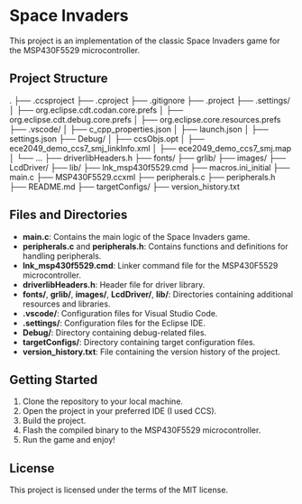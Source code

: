 # Space Invaders

This project is an implementation of the classic Space Invaders game for the MSP430F5529 microcontroller.

## Project Structure

. ├── .ccsproject ├── .cproject ├── .gitignore ├── .project ├── .settings/ │ ├── org.eclipse.cdt.codan.core.prefs │ ├── org.eclipse.cdt.debug.core.prefs │ ├── org.eclipse.core.resources.prefs ├── .vscode/ │ ├── c_cpp_properties.json │ ├── launch.json │ ├── settings.json ├── Debug/ │ ├── ccsObjs.opt │ ├── ece2049_demo_ccs7_smj_linkInfo.xml │ ├── ece2049_demo_ccs7_smj.map │ └── ... ├── driverlibHeaders.h ├── fonts/ ├── grlib/ ├── images/ ├── LcdDriver/ ├── lib/ ├── lnk_msp430f5529.cmd ├── macros.ini_initial ├── main.c ├── MSP430F5529.ccxml ├── peripherals.c ├── peripherals.h ├── README.md ├── targetConfigs/ ├── version_history.txt

## Files and Directories

- **main.c**: Contains the main logic of the Space Invaders game.
- **peripherals.c** and **peripherals.h**: Contains functions and definitions for handling peripherals.
- **lnk_msp430f5529.cmd**: Linker command file for the MSP430F5529 microcontroller.
- **driverlibHeaders.h**: Header file for driver library.
- **fonts/**, **grlib/**, **images/**, **LcdDriver/**, **lib/**: Directories containing additional resources and libraries.
- **.vscode/**: Configuration files for Visual Studio Code.
- **.settings/**: Configuration files for the Eclipse IDE.
- **Debug/**: Directory containing debug-related files.
- **targetConfigs/**: Directory containing target configuration files.
- **version_history.txt**: File containing the version history of the project.

## Getting Started

1. Clone the repository to your local machine.
2. Open the project in your preferred IDE (I used CCS).
3. Build the project.
4. Flash the compiled binary to the MSP430F5529 microcontroller.
5. Run the game and enjoy!

## License

This project is licensed under the terms of the MIT license.
